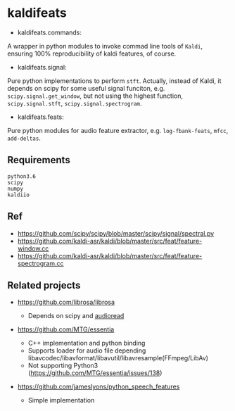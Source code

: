 # kaldifeats
- kaldifeats.commands:

A wrapper in python modules to invoke commad line tools of `Kaldi`, ensuring 100% reproducibility of kaldi features, of course.

- kaldifeats.signal:

Pure python implementations to perform `stft`.
Actually, instead of Kaldi, it depends on scipy for some useful signal funciton, e.g. `scipy.signal.get_window`,
but not using the highest function, `scipy.signal.stft`, `scipy.signal.spectrogram`.

- kaldifeats.feats:

Pure python modules for audio feature extractor, e.g. `log-fbank-feats`, `mfcc`, `add-deltas`.

## Requirements
```
python3.6
scipy
numpy
kaldiio
```

## Ref

- https://github.com/scipy/scipy/blob/master/scipy/signal/spectral.py
- https://github.com/kaldi-asr/kaldi/blob/master/src/feat/feature-window.cc
- https://github.com/kaldi-asr/kaldi/blob/master/src/feat/feature-spectrogram.cc

## Related projects
- https://github.com/librosa/librosa
  - Depends on scipy and [audioread](https://github.com/beetbox/audioread)

- https://github.com/MTG/essentia
  - C++ implementation and python binding
  - Supports loader for audio file depending libavcodec/libavformat/libavutil/libavresample(FFmpeg/LibAv)
  - Not supporting Python3 (https://github.com/MTG/essentia/issues/138)

- https://github.com/jameslyons/python_speech_features
  - Simple implementation
